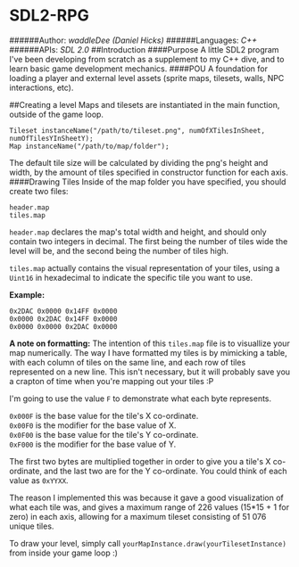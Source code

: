 # SDL2-RPG
######Author: *waddleDee (Daniel Hicks)*
######Languages: *C++*
######APIs: *SDL 2.0*
##Introduction
####Purpose
A little SDL2 program I've been developing from scratch as a supplement to my C++ dive, and to learn basic game development mechanics.
####POU
A foundation for loading a player and external level assets (sprite maps, tilesets, walls, NPC interactions, etc).

##Creating a level
Maps and tilesets are instantiated in the main function, outside of the game loop.
```
Tileset instanceName("/path/to/tileset.png", numOfXTilesInSheet, numOfTilesYInSheetY);
Map instanceName("/path/to/map/folder");
```
The default tile size will be calculated by dividing the png's height and width, by the amount of tiles specified in constructor function for each axis.
####Drawing Tiles
Inside of the map folder you have specified, you should create two files:
```
header.map
tiles.map
```
`header.map` declares the map's total width and height, and should only contain two integers in decimal. The first being the number of tiles wide the level will be, and the second being the number of tiles high.

`tiles.map` actually contains the visual representation of your tiles, using a `Uint16` in hexadecimal to indicate the specific tile you want to use.

**Example:**
````
0x2DAC 0x0000 0x14FF 0x0000
0x0000 0x2DAC 0x14FF 0x0000
0x0000 0x0000 0x2DAC 0x0000
````
**A note on formatting:** The intention of this `tiles.map` file is to visuallize your map numerically. The way I have formatted my tiles is by mimicking a table, with each column of tiles on the same line, and each row of tiles represented on a new line. This isn't necessary, but it will probably save you a crapton of time when you're mapping out your tiles :P

I'm going to use the value `F` to demonstrate what each byte represents.

`0x000F` is the base value for the tile's X co-ordinate.<br />
`0x00F0` is the modifier for the base value of X.<br />
`0x0F00` is the base value for the tile's Y co-ordinate.<br />
`0xF000` is the modifier for the base value of Y.

The first two bytes are multiplied together in order to give you a tile's X co-ordinate, and the last two are for the Y co-ordinate. You could think of each value as `0xYYXX`.

The reason I implemented this was because it gave a good visualization of what each tile was, and gives a maximum range of 226 values (15*15 + 1 for zero) in each axis, allowing for a maximum tileset consisting of 51 076 unique tiles.

To draw your level, simply call `yourMapInstance.draw(yourTilesetInstance)` from inside your game loop :)
